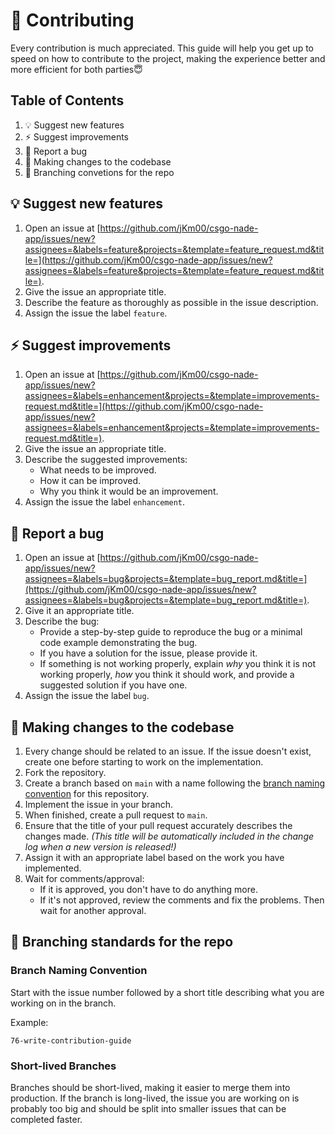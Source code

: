 # 🤝 Contributing

Every contribution is much appreciated. This guide will help you get up to speed on how to contribute to the project, making the experience better and more efficient for both parties😇

## Table of Contents

1. 💡 Suggest new features
2. ⚡ Suggest improvements
3. 🐛 Report a bug
4. 📝 Making changes to the codebase
5. 🌿 Branching convetions for the repo

## 💡 Suggest new features

1. Open an issue at [https://github.com/jKm00/csgo-nade-app/issues/new?assignees=&labels=feature&projects=&template=feature_request.md&title=](https://github.com/jKm00/csgo-nade-app/issues/new?assignees=&labels=feature&projects=&template=feature_request.md&title=).
2. Give the issue an appropriate title.
3. Describe the feature as thoroughly as possible in the issue description.
4. Assign the issue the label `feature`.

## ⚡ Suggest improvements

1. Open an issue at [https://github.com/jKm00/csgo-nade-app/issues/new?assignees=&labels=enhancement&projects=&template=improvements-request.md&title=](https://github.com/jKm00/csgo-nade-app/issues/new?assignees=&labels=enhancement&projects=&template=improvements-request.md&title=).
2. Give the issue an appropriate title.
3. Describe the suggested improvements:
   - What needs to be improved.
   - How it can be improved.
   - Why you think it would be an improvement.
4. Assign the issue the label `enhancement`.

## 🐛 Report a bug

1. Open an issue at [https://github.com/jKm00/csgo-nade-app/issues/new?assignees=&labels=bug&projects=&template=bug_report.md&title=](https://github.com/jKm00/csgo-nade-app/issues/new?assignees=&labels=bug&projects=&template=bug_report.md&title=).
2. Give it an appropriate title.
3. Describe the bug:
   - Provide a step-by-step guide to reproduce the bug or a minimal code example demonstrating the bug.
   - If you have a solution for the issue, please provide it.
   - If something is not working properly, explain <em>why</em> you think it is not working properly, <em>how</em> you think it should work, and provide a suggested solution if you have one.
4. Assign the issue the label `bug`.

## 📝 Making changes to the codebase

1. Every change should be related to an issue. If the issue doesn't exist, create one before starting to work on the implementation.
2. Fork the repository.
3. Create a branch based on `main` with a name following the [branch naming convention](#branch-naming) for this repository.
4. Implement the issue in your branch.
5. When finished, create a pull request to `main`.
6. Ensure that the title of your pull request accurately describes the changes made. _(This title will be automatically included in the change log when a new version is released!)_
7. Assign it with an appropriate label based on the work you have implemented.
8. Wait for comments/approval:
   - If it is approved, you don't have to do anything more.
   - If it's not approved, review the comments and fix the problems. Then wait for another approval.

## 🌿 Branching standards for the repo

<h3 id="branch-naming">Branch Naming Convention</h3>

Start with the issue number followed by a short title describing what you are working on in the branch.

Example:

```
76-write-contribution-guide
```

### Short-lived Branches

Branches should be short-lived, making it easier to merge them into production. If the branch is long-lived, the issue you are working on is probably too big and should be split into smaller issues that can be completed faster.
